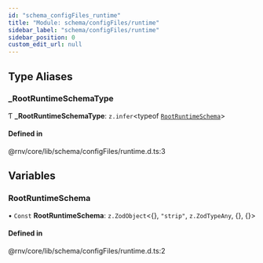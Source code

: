 ```yaml
---
id: "schema_configFiles_runtime"
title: "Module: schema/configFiles/runtime"
sidebar_label: "schema/configFiles/runtime"
sidebar_position: 0
custom_edit_url: null
---
```


## Type Aliases

### \_RootRuntimeSchemaType

Ƭ **\_RootRuntimeSchemaType**: `z.infer`\<typeof [`RootRuntimeSchema`](schema_configFiles_runtime.md#rootruntimeschema)\>

#### Defined in

@rnv/core/lib/schema/configFiles/runtime.d.ts:3

## Variables

### RootRuntimeSchema

• `Const` **RootRuntimeSchema**: `z.ZodObject`\<{}, ``"strip"``, `z.ZodTypeAny`, {}, {}\>

#### Defined in

@rnv/core/lib/schema/configFiles/runtime.d.ts:2

